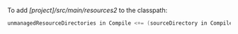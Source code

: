To add *[project]/src/main/resources2* to the classpath:

```scala
unmanagedResourceDirectories in Compile <+= (sourceDirectory in Compile) { _ / "resources2" }
```
